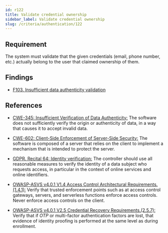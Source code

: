 ```yaml
---
id: r122
title: Validate credential ownership
sidebar_label: Validate credential ownership
slug: /criteria/authentication/122
---
```


## Requirement

The system must validate that the given credentials (email, phone number, etc.)
actually belong to the user that claimed ownership of them.

## Findings

- [F103. Insufficient data authenticity validation](https://fluidattacks.com/products/rules/findings/103/)

## References

- [CWE-345: Insufficient Verification of Data Authenticity:](https://cwe.mitre.org/data/definitions/345.html)
The software does not sufficiently verify the origin or authenticity of data,
in a way that causes it to accept invalid data.

- [CWE-602: Client-Side Enforcement of Server-Side Security:](https://cwe.mitre.org/data/definitions/602.html)
The software is composed of a server that relies on the client to implement a
mechanism that is intended to protect the server.

- [GDPR. Recital 64: Identity verification:](https://gdpr-info.eu/recitals/no-64/)
The controller should use all reasonable measures to verify the identity of a
data subject who requests access,
in particular in the context of online services and online identifiers.

- [OWASP-ASVS v4.0.1 V1.4 Access Control Architectural Requirements.(1.4.1):](https://owasp.org/www-project-application-security-verification-standard/)
Verify that trusted enforcement points such as at access control gateways,
servers, and serverless functions enforce access controls.
Never enforce access controls on the client.

- [OWASP-ASVS v4.0.1 V2.5 Credential Recovery Requirements.(2.5.7):](https://owasp.org/www-project-application-security-verification-standard/)
Verify that if *OTP* or multi-factor authentication factors are lost,
that evidence of identity proofing is performed at the same level as during
enrollment.

